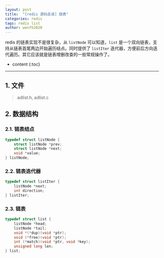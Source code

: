 ```yaml
---
layout: post
title:  "[redis 源码走读] 链表"
categories: redis
tags: redis list
author: wenfh2020
---
```


redis 的链表实现不是很复杂，从 `listNode` 可以知道，`list` 是一个双向链表，支持从链表首尾两边开始遍历结点。同时提供了 `listIter` 迭代器，方便前后方向迭代遍历。其它应该就是链表增删改查的一些常规操作了。



* content
{:toc}

---

## 1. 文件

>adlist.h, adlist.c

## 2. 数据结构

### 2.1. 链表结点

```c
typedef struct listNode {
    struct listNode *prev;
    struct listNode *next;
    void *value;
} listNode;
```

### 2.2. 链表迭代器

```c
typedef struct listIter {
    listNode *next;
    int direction;
} listIter;
```

### 2.3. 链表

```c
typedef struct list {
    listNode *head;
    listNode *tail;
    void *(*dup)(void *ptr);
    void (*free)(void *ptr);
    int (*match)(void *ptr, void *key);
    unsigned long len;
} list;
```
